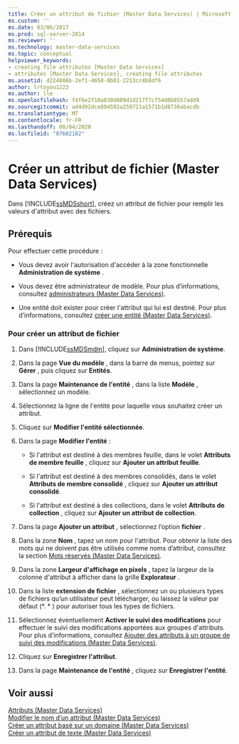```yaml
---
title: Créer un attribut de fichier (Master Data Services) | Microsoft Docs
ms.custom: ''
ms.date: 03/06/2017
ms.prod: sql-server-2014
ms.reviewer: ''
ms.technology: master-data-services
ms.topic: conceptual
helpviewer_keywords:
- creating file attributes [Master Data Services]
- attributes [Master Data Services], creating file attributes
ms.assetid: d224886b-2ef1-4658-8b01-2213cc4b8df6
author: lrtoyou1223
ms.author: lle
ms.openlocfilehash: f4f6e2f10a830d089d1d217f7cf54d0b8557add9
ms.sourcegitcommit: ad4d92dce894592a259721a1571b1d8736abacdb
ms.translationtype: MT
ms.contentlocale: fr-FR
ms.lasthandoff: 08/04/2020
ms.locfileid: "87602182"
---
```

# <a name="create-a-file-attribute-master-data-services"></a>Créer un attribut de fichier (Master Data Services)
  Dans [!INCLUDE[ssMDSshort](../includes/ssmdsshort-md.md)], créez un attribut de fichier pour remplir les valeurs d'attribut avec des fichiers.  
  
## <a name="prerequisites"></a>Prérequis  
 Pour effectuer cette procédure :  
  
-   Vous devez avoir l'autorisation d'accéder à la zone fonctionnelle **Administration de système** .  
  
-   Vous devez être administrateur de modèle. Pour plus d’informations, consultez [administrateurs &#40;Master Data Services&#41;](administrators-master-data-services.md).  
  
-   Une entité doit exister pour créer l'attribut qui lui est destiné. Pour plus d’informations, consultez [créer une entité &#40;Master Data Services&#41;](../../2014/master-data-services/create-an-entity-master-data-services.md).  
  
### <a name="to-create-a-file-attribute"></a>Pour créer un attribut de fichier  
  
1.  Dans [!INCLUDE[ssMDSmdm](../includes/ssmdsmdm-md.md)], cliquez sur **Administration de système**.  
  
2.  Dans la page **Vue du modèle** , dans la barre de menus, pointez sur **Gérer** , puis cliquez sur **Entités**.  
  
3.  Dans la page **Maintenance de l'entité** , dans la liste **Modèle** , sélectionnez un modèle.  
  
4.  Sélectionnez la ligne de l'entité pour laquelle vous souhaitez créer un attribut.  
  
5.  Cliquez sur **Modifier l'entité sélectionnée**.  
  
6.  Dans la page **Modifier l'entité** :  
  
    -   Si l'attribut est destiné à des membres feuille, dans le volet **Attributs de membre feuille** , cliquez sur **Ajouter un attribut feuille**.  
  
    -   Si l'attribut est destiné à des membres consolidés, dans le volet **Attributs de membre consolidé** , cliquez sur **Ajouter un attribut consolidé**.  
  
    -   Si l'attribut est destiné à des collections, dans le volet **Attributs de collection** , cliquez sur **Ajouter un attribut de collection**.  
  
7.  Dans la page **Ajouter un attribut** , sélectionnez l’option **fichier** .  
  
8.  Dans la zone **Nom** , tapez un nom pour l'attribut. Pour obtenir la liste des mots qui ne doivent pas être utilisés comme noms d’attribut, consultez la section [Mots réservés &#40;Master Data Services&#41;](../../2014/master-data-services/reserved-words-master-data-services.md).  
  
9. Dans la zone **Largeur d'affichage en pixels** , tapez la largeur de la colonne d'attribut à afficher dans la grille **Explorateur** .  
  
10. Dans la liste **extension de fichier** , sélectionnez un ou plusieurs types de fichiers qu’un utilisateur peut télécharger, ou laissez la valeur par défaut (*. \* ) pour autoriser tous les types de fichiers.  
  
11. Sélectionnez éventuellement **Activer le suivi des modifications** pour effectuer le suivi des modifications apportées aux groupes d'attributs. Pour plus d’informations, consultez [Ajouter des attributs à un groupe de suivi des modifications &#40;Master Data Services&#41;](../../2014/master-data-services/add-attributes-to-a-change-tracking-group-master-data-services.md).  
  
12. Cliquez sur **Enregistrer l'attribut**.  
  
13. Dans la page **Maintenance de l'entité** , cliquez sur **Enregistrer l'entité**.  
  
## <a name="see-also"></a>Voir aussi  
 [Attributs &#40;Master Data Services&#41;](../../2014/master-data-services/attributes-master-data-services.md)   
 [Modifier le nom d’un attribut &#40;Master Data Services&#41;](change-an-attribute-name-and-data-type-master-data-services.md)   
 [Créer un attribut basé sur un domaine &#40;Master Data Services&#41;](../../2014/master-data-services/create-a-domain-based-attribute-master-data-services.md)   
 [Créer un attribut de texte &#40;Master Data Services&#41;](../../2014/master-data-services/create-a-text-attribute-master-data-services.md)  
  
  
